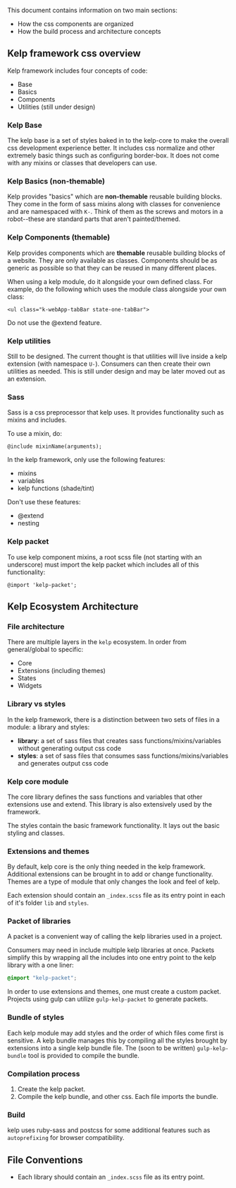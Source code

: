 This document contains information on two main sections:
- How the css components are organized
- How the build process and architecture concepts

## Kelp framework css overview
Kelp framework includes four concepts of code:
- Base
- Basics
- Components
- Utilities (still under design)

### Kelp Base
The kelp base is a set of styles baked in to the kelp-core to make the overall css development experience better. It includes css normalize and other extremely basic things such as configuring border-box. It does not come with any mixins or classes that developers can use.

### Kelp Basics (non-themable)
Kelp provides "basics" which are **non-themable** reusable building blocks. They come in the form of sass mixins along with classes for convenience and are namespaced with `K-`. Think of them as the screws and motors in a robot--these are standard parts that aren't painted/themed.

### Kelp Components (themable)
Kelp provides components which are **themable** reusable building blocks of a website. They are only available as classes. Components should be as generic as possible so that they can be reused in many different places.

When using a kelp module, do it alongside your own defined class. For example, do the following which uses the module class alongside your own class:
```
<ul class="k-webApp-tabBar state-one-tabBar">
```

Do not use the @extend feature.

### Kelp utilities
Still to be designed. The current thought is that utilities will live inside a kelp extension (with namespace `U-`). Consumers can then create their own utilities as needed. This is still under design and may be later moved out as an extension.

### Sass
Sass is a css preprocessor that kelp uses. It provides functionality such as mixins and includes.

To use a mixin, do:
```
@include mixinName(arguments);
```

In the kelp framework, only use the following features:
- mixins
- variables
- kelp functions (shade/tint)

Don't use these features:
- @extend
- nesting

### Kelp packet
To use kelp component mixins, a root scss file (not starting with an underscore) must import the kelp packet which includes all of this functionality:
```
@import 'kelp-packet';
```


## Kelp Ecosystem Architecture

### File architecture
There are multiple layers in the `kelp` ecosystem. In order from general/global to specific:
- Core
- Extensions (including themes)
- States
- Widgets

### Library vs styles
In the kelp framework, there is a distinction between two sets of files in a module: a library and styles:
- **library**: a set of sass files that creates sass functions/mixins/variables without generating output css code
- **styles**: a set of sass files that consumes sass functions/mixins/variables and generates output css code

### Kelp core module
The core library defines the sass functions and variables that other extensions use and extend. This library is also extensively used by the framework.

The styles contain the basic framework functionality. It lays out the basic styling and classes.

### Extensions and themes
By default, kelp core is the only thing needed in the kelp framework. Additional extensions can be brought in to add or change functionality. Themes are a type of module that only changes the look and feel of kelp.

Each extension should contain an `_index.scss` file as its entry point in each of it's folder `lib` and `styles`.

### Packet of libraries
A packet is a convenient way of calling the kelp libraries used in a project.

Consumers may need in include multiple kelp libraries at once. Packets simplify this by wrapping all the includes into one entry point to the kelp library with a one liner:
```css
@import "kelp-packet";
```
In order to use extensions and themes, one must create a custom packet. Projects using gulp can utilize `gulp-kelp-packet` to generate packets.

### Bundle of styles
Each kelp module may add styles and the order of which files come first is sensitive. A kelp bundle manages this by compiling all the styles brought by extensions into a single kelp bundle file. The (soon to be written) `gulp-kelp-bundle` tool is provided to compile the bundle.

### Compilation process
1. Create the kelp packet.
2. Compile the kelp bundle, and other css. Each file imports the bundle.

### Build
kelp uses ruby-sass and postcss for some additional features such as `autoprefixing` for browser compatibility.

## File Conventions
- Each library should contain an `_index.scss` file as its entry point.
